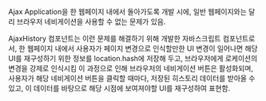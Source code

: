 Ajax Application을 한 웹페이지 내에서 돌아가도록 개발 시에, 일반 웹페이지와는 달리 브라우저 네비게이션을 사용할 수 없는 문제가 있음.

AjaxHistory 컴포넌트는 이런 문제를 해결하기 위해 개발한 자바스크립트 컴포넌트로서,
한 웹페이지 내에서 사용자가 페이지 변경으로 인식할만한 UI 변경이 일어나면 해당 UI를 재구성하기 위한 정보를 location.hash에 저장해 두고,
브라우저에게 로케이션의 변경을 강제로 인식시킴 이 과정으로 인해 브라우저의 네비게이션 버튼은 활성화되며,
사용자가 해당 네비게이션 버튼을 클릭할 때마다, 저장된 히스토리 데이터를 받아올 수 있고,
이 데이터를 바탕으로 해당 시점에 보여져야할 UI를 재구성하여 표현함.